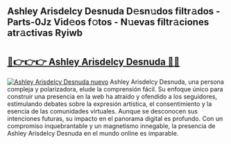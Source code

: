 ## Ashley Arisdelcy Desnuda D𝚎sn𝚞dos filtr𝚊dos - Parts-0Jz Vid𝚎os f𝚘tos - N𝚞evas filtr𝚊ciones atr𝚊ctivas Ryiwb

# <h2><a href="http://mb0e19.tromn.icu/?c=Ashley+Arisdelcy+Desnuda">🔗👉👉👉 Ashley Arisdelcy Desnuda 🔗🔗</a></h2>

[![Ashley Arisdelcy Desnuda nuevo](https://i.imgur.com/pEAQMta.gif)](http://mb0e19.tromn.icu/?c=Ashley+Arisdelcy+Desnuda)
Ashley Arisdelcy Desnuda, una persona compleja y polarizadora, elude la comprensión fácil. Su enfoque único para construir una presencia en la web ha atraído y ofendido a los seguidores, estimulando debates sobre la expresión artística, el consentimiento y la esencia de las comunidades virtuales. Aunque se desconocen sus intenciones futuras, su impacto en el panorama digital es profundo. Con un compromiso inquebrantable y un magnetismo innegable, la presencia de Ashley Arisdelcy Desnuda en el mundo online es imparable.
